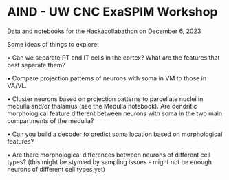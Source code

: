 # AIND - UW CNC ExaSPIM Workshop

Data and notebooks for the Hackacollabathon on December 6, 2023

Some ideas of things to explore:

•	Can we separate PT and IT cells in the cortex? What are the features that best separate them?

•	Compare projection patterns of neurons with soma in VM to those in VA/VL.

•	Cluster neurons based on projection patterns to parcellate nuclei in medulla and/or thalamus (see the Medulla notebook). Are dendritic morphological feature different between neurons with soma in the two main compartments of the medulla?

•	Can you build a decoder to predict soma location based on morphological features?

•	Are there morphological differences between neurons of different cell types? (this might be stymied by sampling issues - might not be enough neurons of different cell types yet)

